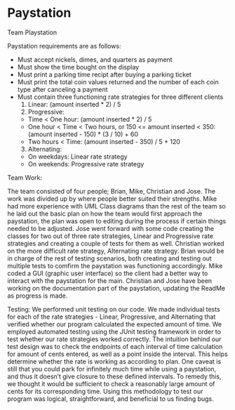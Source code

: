 # Paystation
Team Playstation

Paystation requirements are as follows:
- Must accept nickels, dimes, and quarters as payment
- Must show the time bought on the display
- Must print a parking time recipt after buying a parking ticket
- Must print the total coin values returned and the number of each coin type after canceling a payment
- Must contain three functioning rate strategies for three different clients
  1. Linear: (amount inserted * 2) / 5
  2. Progressive:
    - Time < One hour: (amount inserted * 2) / 5
    - One hour < Time < Two hours, or 150 <= amount inserted < 350: (amount inserted - 150) * (3 / 10) + 60
    - Two hours < Time: (amount inserted - 350) / 5 + 120
  3. Alternating:
    - On weekdays: Linear rate strategy
    - On weekends: Progressive rate strategy
    
Team Work:

  The team consisted of four people; Brian, Mike, Christian and Jose. The work was divided up by
  where people better suited their strengths. Mike had more experience with UML Class diagrams 
  than the rest of the team so he laid out the basic plan on how the team would first approach the 
  paystation, the plan was open to editing during the process if certain things needed to be adjusted.
  Jose went forward with some code creating the classes for two out of three rate strategies, Linear and
  Progressive rate strategies and creating a couple of tests for them as well. Christian worked on
  the more difficult rate strategy, Alternating rate strategy. Brian would be in charge of the rest 
  of testing scenarios, both creating and testing out multiple tests to comfirm the paystation
  was functioning accordingly. Mike coded a GUI (graphic user interface) so the client had a
  better way to interact with the paystation for the main. Christian and Jose have been working on the
  documentation part of the paystation, updating the ReadMe as progress is made.
  
  
Testing: 
  We performed unit testing on our code. We made individual tests for each of the rate strategies - Linear, Progressive, and Alternating that verified whether our program calculated the expected amount of time. We employed automated testing using the JUnit testing framework in order to test whether our rate strategies worked correctly. The intuition behind our test design was to check the endpoints of each interval of time calculation for amount of cents entered, as well as a point inside the interval. This helps determine whether the rate is working as according to plan. One caveat is still that you could park for infinitely much time while using a paystation, and thus it doesn’t give closure to these defined intervals. To remedy this, we thought it would be sufficient to check a reasonably large amount of cents for its corresponding time. Using this methodology to test our program was logical, straightforward, and beneficial to us finding bugs.

